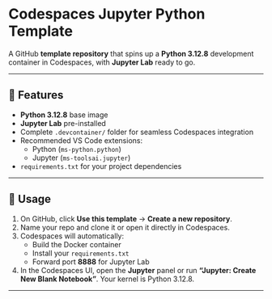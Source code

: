 # Codespaces Jupyter Python Template

A GitHub **template repository** that spins up a **Python 3.12.8** development container in Codespaces, with **Jupyter Lab** ready to go.

---

## 🚀 Features

- **Python 3.12.8** base image  
- **Jupyter Lab** pre-installed  
- Complete `.devcontainer/` folder for seamless Codespaces integration  
- Recommended VS Code extensions:  
  - Python (`ms-python.python`)  
  - Jupyter (`ms-toolsai.jupyter`)  
- `requirements.txt` for your project dependencies  

---

## 🎯 Usage

1. On GitHub, click **Use this template** → **Create a new repository**.  
2. Name your repo and clone it or open it directly in Codespaces.  
3. Codespaces will automatically:
   - Build the Docker container  
   - Install your `requirements.txt`  
   - Forward port **8888** for Jupyter Lab  
4. In the Codespaces UI, open the **Jupyter** panel or run **“Jupyter: Create New Blank Notebook”**. Your kernel is Python 3.12.8.

---
